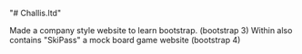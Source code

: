 "# Challis.ltd" 

Made a company style website to learn bootstrap. (bootstrap 3)
Within also contains "SkiPass" a mock board game website (bootstrap 4)
